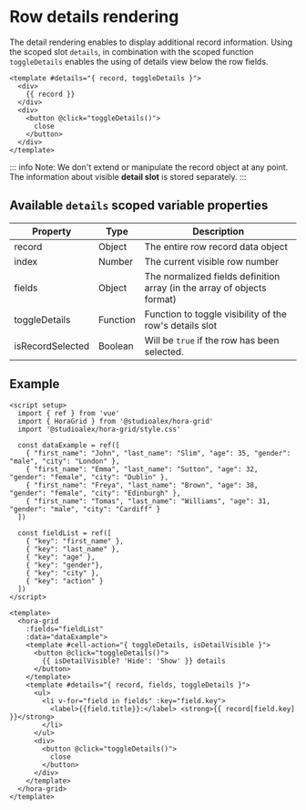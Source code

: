 # Row details rendering

The detail rendering enables to display additional record information. Using the scoped slot `details`, in combination with the scoped function `toggleDetails` enables the using of details view below the row fields.

```vue
<template #details="{ record, toggleDetails }">
  <div>
    {{ record }}
  </div>
  <div>
    <button @click="toggleDetails()">
      close
    </button>
  </div>
</template>
```

::: info
Note: We don't extend or manipulate the record object at any point. The information about visible
**detail slot** is stored separately.
:::

## Available `details` scoped variable properties

| Property          | Type              | Description                                             |
| ----------------- | ----------------- | ------------------------------------------------------- |
| record            | Object            | The entire row record data object                       |
| index             | Number            | The current visible row number                          |
| fields            | Object            | The normalized fields definition array (in the array of objects format) |
| toggleDetails     | Function          | Function to toggle visibility of the row's details slot |
| isRecordSelected  | Boolean           | Will be `true` if the row has been selected.            |

## Example

<DetailSlotExample />

```vue
<script setup>
  import { ref } from 'vue'
  import { HoraGrid } from '@studioalex/hora-grid'
  import '@studioalex/hora-grid/style.css'

  const dataExample = ref([
    { "first_name": "John", "last_name": "Slim", "age": 35, "gender": "male", "city": "London" },
    { "first_name": "Emma", "last_name": "Sutton", "age": 32, "gender": "female", "city": "Dublin" },
    { "first_name": "Freya", "last_name": "Brown", "age": 38, "gender": "female", "city": "Edinburgh" },
    { "first_name": "Tomas", "last_name": "Williams", "age": 31, "gender": "male", "city": "Cardiff" }
  ])

  const fieldList = ref([
    { "key": "first_name" },
    { "key": "last_name" },
    { "key": "age" },
    { "key": "gender"},
    { "key": "city" },
    { "key": "action" }
  ])
</script>

<template>
  <hora-grid
    :fields="fieldList"
    :data="dataExample">
    <template #cell-action="{ toggleDetails, isDetailVisible }">
      <button @click="toggleDetails()">
        {{ isDetailVisible? 'Hide': 'Show' }} details
      </button>
    </template>
    <template #details="{ record, fields, toggleDetails }">
      <ul>
        <li v-for="field in fields" :key="field.key">
          <label>{{field.title}}:</label> <strong>{{ record[field.key] }}</strong>
        </li>
      </ul>
      <div>
        <button @click="toggleDetails()">
          close
        </button>
      </div>
    </template>
  </hora-grid>
</template>
```

<script setup>
  import DetailSlotExample from './DetailSlotExample.vue'
</script>
